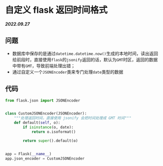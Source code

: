 # 自定义 flask 返回时间格式

**_2022.09.27_**

## 问题

- 数据库中保存的是通过`datetime.datetime.now()`生成的本地时间，读出返回给前段时，直接使用`flask`的`jsonify`返回的话，默认为`GMT`时区，返回的数据中带有`GMT`，导致前端处理出错；
- 通过自定义一个`JSONEncoder`类来专门处理`date`类型的数据

## 代码

```python
from flask.json import JSONEncoder


class CustomJSONEncoder(JSONEncoder):
    """处理返回时间，直接使用 jsonify 会把时间处理成 GMT 时间"""
    def default(self, o):
        if isinstance(o, date):
            return o.isoformat()

        return super().default(o)


app = Flask(__name__)
app.json_encoder = CustomJSONEncoder
```
